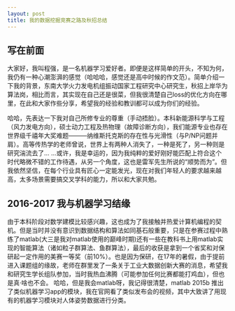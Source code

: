 ```yaml
---
layout: post
title: 我的数据挖掘竞赛之路及秋招总结
---
```


## 写在前面

大家好，我叫程强，是一名机器学习爱好者。即便是这样简单的开头，不知为何，我仍有一种心潮澎湃的感觉（哈哈哈，感觉还是高中时候的作文范）。简单介绍一下我的背景，东南大学火力发电机组振动国家工程研究中心研究生，秋招上岸华为算法岗，相比而言，其实现在自己还是很菜，但我很清楚自己loss的优化方向在哪里，在此和大家作些分享，希望我的经验和教训都可以成为你们的经验。

哈哈，先表达一下我对自己所修专业的尊重（手动捂脸）。本科新能源科学与工程（风力发电方向），硕士动力工程及热物理（故障诊断方向），我们能源专业也存在世界级千禧年大奖难题———纳维斯托克斯的存在性与光滑性（与P/NP问题并肩）。高等传热学的老师曾说，世界上有两种人消失了，一种是死了，另一种则是研究湍流去了... ...或许，我是幸运的，因为我纯粹的爱好刚好能匹配上符合这个时代略微不错的工作待遇，从另一个角度，这也是雷军先生所说的“顺势而为”。但我依然坚信，在每个行业具有匠心一定能发光，现在对我们年轻人的要求越来越高，太多场景需要搞交叉学科的能力，所以和大家共勉。

## 2016-2017 我与机器学习结缘

由于本科阶段对数学建模比较感兴趣，这也成为了我接触并热爱计算机编程的契机。但是当时并没有意识到数据结构和算法如同基石般重要，只是在参赛过程中熟练了matlab(大三是我对matlab使用的巅峰时期)还有一些在教科书上用matlab实现的智能算法（诸如粒子群算法、鱼群算法），最后的收获是拿到一个省奖和对保研起一定作用的美赛一等奖（前10%）。也是因为保研，在17年的暑假，由于提前进入课题组的缘故，老师在群里发了一条关于工业大数据创新大赛的消息，希望我和研究生学长组队参加，当时我热血沸腾（可能参加任何比赛都能打鸡血），但也是真·啥也不会。
哈哈，但是我会matlab呀，我记得很清楚，matlab 2015b 推出了类似机器学习app的模块，我在官网看了类似发布会的视频，其中大致讲了用现有的机器学习模块对人体姿势数据进行分类。
